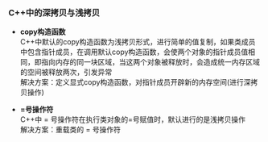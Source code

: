 ### C++中的深拷贝与浅拷贝         

- **copy构造函数**    
C++中默认的copy构造函数为浅拷贝形式，进行简单的值复制，如果类成员中包含指针成员，在调用默认copy构造函数，会使两个对象的指针成员值相同，即指向内存的同一块区域，当这两个对象被释放时，会造成统一内存区域的空间被释放两次，引发异常      
解决方案：定义显式copy构造函数，对指针成员开辟新的内存空间(进行深拷贝操作)          

- **=号操作符**      
C++中 = 号操作符在执行类对象的=号赋值时，默认进行的是浅拷贝操作      
解决方案：重载类的 = 号操作符    
